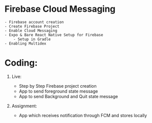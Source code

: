 # Firebase Cloud Messaging
    - Firebase account creation
    - Create Firebase Project
    - Enable Cloud Messaging
    - Expo & Bare React Native Setup for Firebase
        - Setup in Gradle
    - Enabling Multidex

# Coding:

1. Live:
    - Step by Step Firebase project creation
    - App to send foreground state message
    - App to send Background and Quit state message

2. Assignment:
    - App which receives notification through FCM and stores locally